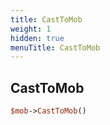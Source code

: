 ```yaml
---
title: CastToMob
weight: 1
hidden: true
menuTitle: CastToMob
---
```

## CastToMob
```perl
$mob->CastToMob()
```